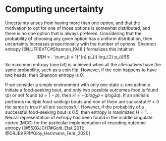 # Computing uncertainty

Uncertainty arises from having more than one option, and that the motivation to
opt for one of those options is somewhat distributed, and there is no one option
that is always prefered. Considering that the probability of choosing any given
option has a uniform distribution, then uncertainty increases proportionally
with the number of options. Shannon entropy [@LUFF6VTC#Shannon_1948
] formalizes this intuition $$H = - \sum_{i = 1}^{n} p_{i} log_{2} p_{i}$$
So maximum entropy (one bit) is achieved when all the alternatives have the same
probability, such as a coin flip. However, if the coin happens to have two
heads, then Shannon entropy is 0.

If we consider a simple environment with only one state $s$, one action $a$
initiate a food-seeking bout, and only two possible outcomes food is found
($p$) or not found ($q = 1 - p$), then $H = -(p log_{2} p + q log{2} q)$. If an
animals performs multiple food-seekign bouts and non of them are succesful $H =
0$ the same is true if all are successful. However, if the probability of a
successful food-seeking bout is 0.5, then entropy is maximized $H = 1$. Neural
representation of entropy has been found in the middle cingulate cortex (MCC)
for the particular implementation of encoding outcome entropy
[@55XGJCH7#Goñi_Etal_2011; @DRJBKPPI#Gloy_Herrmann_Fehr_2020]
